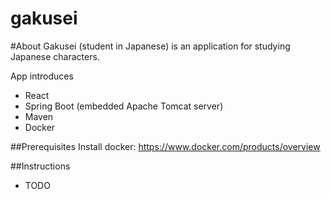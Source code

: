 # gakusei

#About
Gakusei (student in Japanese) is an application for studying Japanese characters.

App introduces

- React
- Spring Boot (embedded Apache Tomcat server)
- Maven
- Docker

##Prerequisites
Install docker: https://www.docker.com/products/overview

##Instructions
- TODO
